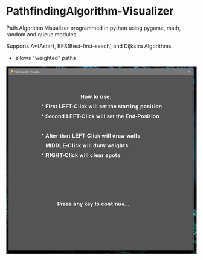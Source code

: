 # PathfindingAlgorithm-Visualizer
Path Algorithm Visualizer programmed in python using pygame, math, random and queue modules.

Supports A*(Astar), BFS(Best-first-seach) and Dijkstra Algorithms.

- allows "weighted" paths

![Start_screen](AlgoShots/Pav_start_screen.jpg?raw=true "Start_screen")
